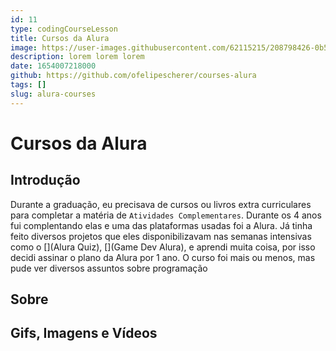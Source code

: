 ```yaml
---
id: 11
type: codingCourseLesson
title: Cursos da Alura
image: https://user-images.githubusercontent.com/62115215/208798426-0b528230-530f-446f-9c1e-04df1b18835d.png
description: lorem lorem lorem
date: 1654007218000
github: https://github.com/ofelipescherer/courses-alura
tags: []
slug: alura-courses
---
```


# Cursos da Alura

## Introdução

Durante a graduação, eu precisava de cursos ou livros extra curriculares para completar a matéria de `Atividades Complementares`. Durante os 4 anos fui complentando elas e uma das plataformas usadas foi a Alura. Já tinha feito diversos projetos que eles disponibilizavam nas semanas intensivas como o [](Alura Quiz), [](Game Dev Alura), e aprendi muita coisa, por isso decidi assinar o plano da Alura por 1 ano. O curso foi mais ou menos, mas pude ver diversos assuntos sobre programação

## Sobre

## Gifs, Imagens e Vídeos
